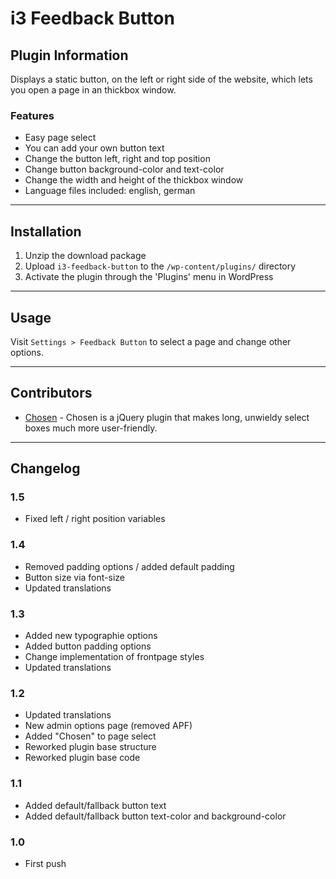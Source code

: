 # i3 Feedback Button

## Plugin Information

Displays a static button, on the left or right side of the website, which lets you open a page in an thickbox window.

### Features

* Easy page select
* You can add your own button text
* Change the button left, right and top position
* Change button background-color and text-color
* Change the width and height of the thickbox window
* Language files included: english, german

***

## Installation

1. Unzip the download package
2. Upload `i3-feedback-button` to the `/wp-content/plugins/` directory
3. Activate the plugin through the 'Plugins' menu in WordPress

***

## Usage

Visit `Settings > Feedback Button` to select a page and change other options.

***

## Contributors

- [Chosen](http://harvesthq.github.io/chosen/) - Chosen is a jQuery plugin that makes long, unwieldy select boxes much more user-friendly.

***

## Changelog

### 1.5
* Fixed left / right position variables

### 1.4
* Removed padding options / added default padding
* Button size via font-size
* Updated translations

### 1.3
* Added new typographie options
* Added button padding options
* Change implementation of frontpage styles
* Updated translations

### 1.2
* Updated translations
* New admin options page (removed APF)
* Added "Chosen" to page select
* Reworked plugin base structure
* Reworked plugin base code

### 1.1
* Added default/fallback button text
* Added default/fallback button text-color and background-color

### 1.0
* First push

